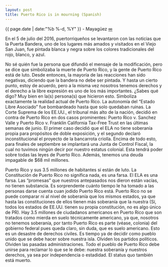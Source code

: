 ```yaml
---
layout: post
title: Puerto Rico is in mourning (Spanish)
---
```

<p class="meta">{{ page.date | date:"%b %-d, %Y" }} - Mayagüez <a class="permalink" title="Permalink" href="{{ page.url }}">∞</a></p>

En el 5 de julio del 2016, puertorriqueños se levantaron con las noticias que la Puerta Bandera, uno de los lugares más amados y visitados en el Viejo San Juan, fue pintada blanca y negra sobre los colores tradicionales del rojo, blanco, y azul.

No sé quién fue la persona que difundió el mensaje de la modificación, pero se dice que simbolizaba la muerte de Puerto Rico, y la gente de Puerto Rico está de luto. Desde entonces, la mayoría de las reacciones han sido negativas, diciendo que la bandera no debe ser pintada. Y hasta un cierto punto, estoy de acuerdo, pero a la misma vez nosotros tenemos derechos y el derecho a la libre expresión es uno de los más importantes. ¿Sabes qué digo? Muy bien en la(s) persona(s) que hicieron esto. Simboliza exactamente la realidad actual de Puerto Rico. La autonomía del “Estado Libre Asociado” fue bombardeado hasta que solo quedaban ruinas. La Corte Suprema de los EE.UU., el tribunal más alto de la nación, decidió en contra de Puerto Rico en dos casos prominentes: Puerto Rico v. Sanchez Valle y Puerto Rico v. Franklin California Tax-Free Trust en las últimas semanas de junio. El primer caso decidió que el ELA no tiene soberanía propia para propósitos de doble exposición, y el segundo declaró inconstitucional el proyecto de la bancarrota criolla. Encima de todo esto, para finales de septiembre se implantará una Junta de Control Fiscal, la cual no tuvimos ningún decir por nuestro estatus colonial. Esta tendrá poder sobre todas las leyes de Puerto Rico. Además, tenemos una deuda impagable de $68 mil millones.

Puerto Rico y sus 3.5 millones de habitantes sí están de luto.  La Constitución de Puerto Rico no significa nada, es una farsa. El ELA es una farsa. Las “promesas” que nuestros antepasados nos dieron están vacías, no tienen substancia. Es sorprendente cuánto tiempo le ha tomado a las personas darse cuenta cuan jodido Puerto Rico está. Puerto Rico no se puede comparar ni al nivel de soberanía que los mismos estados, ya que hasta las constituciones de ellos tienen más soberanía que la nuestra (Sí, todos los estados de EE.UU. tienen su propia constitución, no es algo único de PR). Hay 3.5 millones de ciudadanos americanos en Puerto Rico que son tratados como mierda en suelo técnicamente americano, ya que, nosotros no tenemos soberanía, por tanto Puerto Rico es parte (véase, colonia) del gobierno federal pues queda claro, sin duda, que es suelo americano. Esto es un desastre de derechos civiles. Es tiempo ya de decidir como pueblo unido que se debe hacer sobre nuestra isla. Olviden los partidos políticos. Olviden las pasadas administraciones. Todo el pueblo de Puerto Rico debe unirse para reclamar lo que se le debe: nuestra soberanía y nuestros derechos, ya sea por independencia o estadidad. El status quo también está muerto.